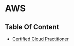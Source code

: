 # AWS

## Table Of Content

- [Certified Cloud Practitioner](certified_cloud_practitioner/README.md)
